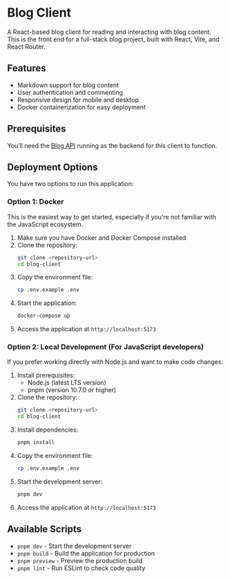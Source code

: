 # Blog Client

A React-based blog client for reading and interacting with blog content. This is the front end for a full-stack blog project, built with React, Vite, and React Router.

## Features

- Markdown support for blog content
- User authentication and commenting
- Responsive design for mobile and desktop
- Docker containerization for easy deployment

## Prerequisites

You’ll need the [Blog API](https://github.com/jettpbaker/blog-api) running as the backend for this client to function.

## Deployment Options

You have two options to run this application:

### Option 1: Docker

This is the easiest way to get started, especially if you're not familiar with the JavaScript ecosystem.

1. Make sure you have Docker and Docker Compose installed
2. Clone the repository:
   ```bash
   git clone <repository-url>
   cd blog-client
   ```
3. Copy the environment file:
   ```bash
   cp .env.example .env
   ```
4. Start the application:
   ```bash
   docker-compose up
   ```
5. Access the application at `http://localhost:5173`

### Option 2: Local Development (For JavaScript developers)

If you prefer working directly with Node.js and want to make code changes:

1. Install prerequisites:
   - Node.js (latest LTS version)
   - pnpm (version 10.7.0 or higher)
2. Clone the repository:
   ```bash
   git clone <repository-url>
   cd blog-client
   ```
3. Install dependencies:
   ```bash
   pnpm install
   ```
4. Copy the environment file:
   ```bash
   cp .env.example .env
   ```
5. Start the development server:
   ```bash
   pnpm dev
   ```
6. Access the application at `http://localhost:5173`

## Available Scripts

- `pnpm dev` - Start the development server
- `pnpm build` - Build the application for production
- `pnpm preview` - Preview the production build
- `pnpm lint` - Run ESLint to check code quality
